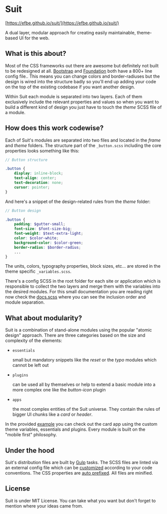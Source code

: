 # Suit
[https://efbe.github.io/suit/](https://efbe.github.io/suit/)

A dual layer, modular approach for creating easily maintainable, theme-based UI for the web.

## What is this about?

Most of the CSS frameworks out there are awesome but definitely not built to be redesigned at all. [Bootstrap](https://github.com/twbs/bootstrap/blob/v4-dev/scss/_variables.scss) and [Foundation](https://github.com/zurb/foundation-sites/blob/develop/scss/settings/_settings.scss) both have a 800+ line config file..
This means you can change colors and border-radiuses but the design is wired into the structure badly so you'll end up adding your code on the top of the existing codebase if you want another design.

Within Suit each module is separated into two layers. Each of them exclusively include the relevant properties and values so when you want to build a different kind of design you just have to touch the *theme* SCSS file of a module.

## How does this work codewise?

Each of Suit's modules are separated into two files and located in the *frame* and *theme* folders. The structure part of the `_button.scss` including the core properties looks something like this:

```scss
// Button structure

.button {
	display: inline-block;
	text-align: center;
	text-decoration: none;
	cursor: pointer;
}
```

And here's a snippet of the design-related rules from the *theme* folder:

```scss
// Button design

.button {
	padding: $gutter-small;
	font-size: $font-size-big;
	font-weight: $text-extra-light;
	color: $color-white;
	background-color: $color-green;
	border-radius: $border-radius;
	...
}
```

The units, colors, typography properties, block sizes, etc... are stored in the theme specific `_variables.scss`.

There's a config SCSS in the root folder for each site or application which is responsible to collect the two layers and merge them with the variables into the desired modules. For this small documentation
you are reading right now check the [docs.scss](https://github.com/efbe/suit/blob/master/dev/scss/docs.scss) where you can see the inclusion order and module separation.

## What about modularity?
Suit is a combination of stand-alone modules using the popular "atomic design" approach. There are three categories based on the size and complexity of the elements:

* `essentials`

	small but mandatory snippets like the *reset* or the *typo* modules which cannot be left out
* `plugins`

	can be used all by themselves or help to extend a basic module into a more complex one like the *button-icon* plugin
* `apps`

	the most complex entities of the Suit universe. They contain the rules of bigger UI chunks like a *card* or *header*.

In the provided [example](http://efbe.github.io/suit/demo.html) you can check out the card app using the custom theme variables, essentials and plugins. Every module is built on the "mobile first" philosophy.

## Under the hood
Suit's distribution files are built by [Gulp](https://gulpjs.com/) tasks. The SCSS files are linted via an external config file which can be [customized](https://github.com/brigade/scss-lint/blob/master/lib/scss_lint/linter/README.md) according to your code conventions. The CSS properties are [auto prefixed](https://github.com/postcss/autoprefixer). All files are minified.

## License
Suit is under MIT License. You can take what you want but don't forget to mention where your ideas came from.
